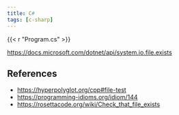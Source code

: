 ```yaml
---
title: C#
tags: [c-sharp]
---
```


{{< r "Program.cs" >}}

<https://docs.microsoft.com/dotnet/api/system.io.file.exists>

## References

- <https://hyperpolyglot.org/cpp#file-test>
- <https://programming-idioms.org/idiom/144>
- <https://rosettacode.org/wiki/Check_that_file_exists>
